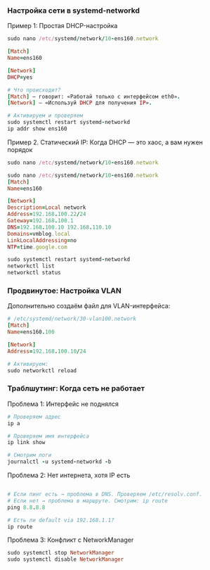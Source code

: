 ### Настройка сети в systemd-networkd

Пример 1: Простая DHCP-настройка

```ruby
sudo nano /etc/systemd/network/10-ens160.network
```

```ruby
[Match]
Name=ens160

[Network]
DHCP=yes
```

```ruby
# Что происходит?
[Match] — говорит: «Работай только с интерфейсом eth0».
[Network] — «Используй DHCP для получения IP».

# Активируем и проверяем
sudo systemctl restart systemd-networkd
ip addr show ens160 
```

Пример 2. Статический IP: Когда DHCP — это хаос, а вам нужен порядок

```ruby
sudo nano /etc/systemd/network/10-ens160.network
```

```ruby
sudo nano /etc/systemd/network/10-ens160.network  
[Match]  
Name=ens160

[Network]  
Description=Local network  
Address=192.168.100.22/24  
Gateway=192.168.100.1  
DNS=192.168.100.10 192.168.110.10  
Domains=vmblog.local  
LinkLocalAddressing=no  
NTP=time.google.com  
```

```ruby
sudo systemctl restart systemd-networkd
networkctl list
networkctl status
```


### Продвинутое: Настройка VLAN

Дополнительно создаём файл для VLAN-интерфейса:

```ruby
# /etc/systemd/network/30-vlan100.network
[Match]
Name=ens160.100

[Network]
Address=192.168.100.10/24
```

```ruby
# Активируем:
sudo networkctl reload
```



### Траблшутинг: Когда сеть не работает

Проблема 1: Интерфейс не поднялся

```ruby
# Проверяем адрес
ip a

# Проверяем имя интерфейса
ip link show

# Смотрим логи
journalctl -u systemd-networkd -b
```

Проблема 2: Нет интернета, хотя IP есть

```ruby

# Если пинг есть → проблема в DNS. Проверяем /etc/resolv.conf.
# Если нет → проблема в маршруте. Смотрим: ip route 
ping 8.8.8.8

# Есть ли default via 192.168.1.1?
ip route
```

Проблема 3: Конфликт с NetworkManager

```ruby
sudo systemctl stop NetworkManager  
sudo systemctl disable NetworkManager
```
